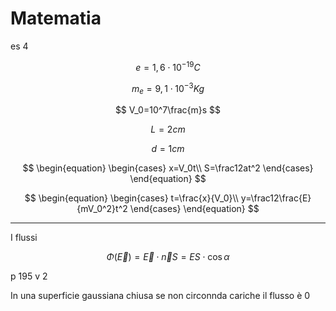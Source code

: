 # Matematia
es 4

$$
e=1,6\cdot 10^{-19}C
$$

$$
m_e=9,1\cdot 10^{-3}Kg
$$

$$
V_0=10^7\frac{m}s
$$

$$
L=2cm
$$


$$
d=1cm
$$


$$
\begin{equation} \begin{cases} 
x=V_0t\\
S=\frac12at^2
\end{cases} \end{equation}
$$


$$
\begin{equation} \begin{cases} t=\frac{x}{V_0}\\
y=\frac12\frac{E}{mV_0^2}t^2
\end{cases} \end{equation}
$$



--- 

I flussi

$$
\Phi(\vec{E})=\vec E \cdot \vec n S=ES\cdot \cos \alpha
$$

p 195 v 2

In una superficie gaussiana chiusa se non circonnda cariche il flusso è 0


<!--stackedit_data:
eyJoaXN0b3J5IjpbLTEwMTUxOTg3NjZdfQ==
-->